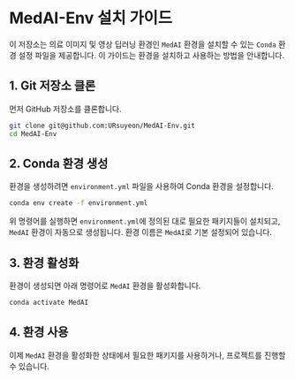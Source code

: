 
# MedAI-Env 설치 가이드

이 저장소는 의료 이미지 및 영상 딥러닝 환경인 `MedAI` 환경을 설치할 수 있는 `Conda` 환경 설정 파일을 제공합니다. 이 가이드는 환경을 설치하고 사용하는 방법을 안내합니다.

## 1. Git 저장소 클론

먼저 GitHub 저장소를 클론합니다.

```bash
git clone git@github.com:URsuyeon/MedAI-Env.git
cd MedAI-Env
```

## 2. Conda 환경 생성

환경을 생성하려면 `environment.yml` 파일을 사용하여 Conda 환경을 설정합니다.

```bash
conda env create -f environment.yml
```

위 명령어를 실행하면 `environment.yml`에 정의된 대로 필요한 패키지들이 설치되고, `MedAI` 환경이 자동으로 생성됩니다. 환경 이름은 `MedAI`로 기본 설정되어 있습니다.

## 3. 환경 활성화

환경이 생성되면 아래 명령어로 `MedAI` 환경을 활성화합니다.

```bash
conda activate MedAI
```

## 4. 환경 사용

이제 `MedAI` 환경을 활성화한 상태에서 필요한 패키지를 사용하거나, 프로젝트를 진행할 수 있습니다.

